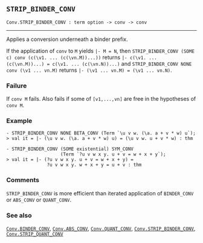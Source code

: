 ## `STRIP_BINDER_CONV`

``` hol4
Conv.STRIP_BINDER_CONV : term option -> conv -> conv
```

------------------------------------------------------------------------

Applies a conversion underneath a binder prefix.

If the application of `conv` to `M` yields `|- M = N`, then
`STRIP_BINDER_CONV (SOME c) conv (c(\v1. ... (c(\vn.M))...))` returns
`|- c(\v1. ... (c(\vn.M))...) = c(\v1. ... (c(\vn.N))...)` and
`STRIP_BINDER_CONV NONE conv (\v1 ... vn.M)` returns
`|- (\v1 ... vn.M) = (\v1 ... vn.N)`.

### Failure

If `conv M` fails. Also fails if some of `[v1,...,vn]` are free in the
hypotheses of `conv M`.

### Example

``` hol4
- STRIP_BINDER_CONV NONE BETA_CONV (Term `\u v w. (\a. a + v * w) u`);
> val it = |- (\u v w. (\a. a + v * w) u) = (\u v w. u + v * w) : thm

- STRIP_BINDER_CONV (SOME existential) SYM_CONV
                    (Term `?u v w x y. u + v = w + x + y`);
> val it = |- (?u v w x y. u + v = w + x + y) =
               ?u v w x y. w + x + y = u + v : thm
```

### Comments

`STRIP_BINDER_CONV` is more efficient than iterated application of
`BINDER_CONV` or `ABS_CONV` or `QUANT_CONV`.

### See also

[`Conv.BINDER_CONV`](#Conv.BINDER_CONV),
[`Conv.ABS_CONV`](#Conv.ABS_CONV),
[`Conv.QUANT_CONV`](#Conv.QUANT_CONV),
[`Conv.STRIP_BINDER_CONV`](#Conv.STRIP_BINDER_CONV),
[`Conv.STRIP_QUANT_CONV`](#Conv.STRIP_QUANT_CONV)
